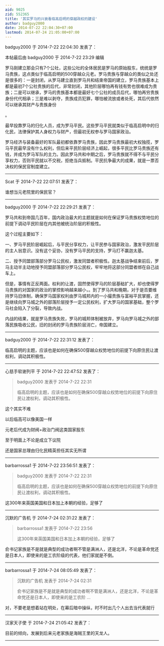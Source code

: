```yaml
---
aid: 9025
zid: 552365
title: '其实罗马的兴衰看临高启明的穿越政权的建设'
author: badguy2000
date: 2014-07-22 22:04:30+07:00
lastmod: 2014-07-24 21:05:00+07:00
---
```


badguy2000 于 2014-7-22 22:04:30 发表了：

本帖最后由 badguy2000 于 2014-7-22 23:29 编辑 

罗马刚建立那会只有7个公社，这些公社的全体居民是罗马的原始股东，统统是罗马贵族，这点类似于临高启明的500穿越众元老。罗马贵族与穿越众的类似之处还是很多的：一是封闭，从罗马建立直到罗马共和结束帝国的建立，罗马贵族基本上都是最初7个公社贵族的后代，非常封闭，其他阶层哪怕再有钱有势也很难成为贵族；二是可以继承，罗马的贵族基本都是最好七个公社的成员后代，哪怕再穷贵族身份代代相承；三是难以剥夺，贵族成员犯罪，哪怕被流放或者处死，其后代依然可以继承其财产与贵族身份

。

最早投靠罗马的归化人员，成为罗马平民。这些罗马平民就类似于临高启明中的归化民，法律保护其人身权力与财产，但最初无权参与罗马国家政治。

罗马经济与装备最好的军队最初都依靠罗马贵族，因此罗马贵族最初大权独揽，罗马平民最早没有什么权利，但后来平民阶层经济上崛起，很多平民比罗马贵族还有钱，并成为罗马军队的主力。因此罗马共和中期之后，罗马贵族就不得不与平民分享权力，否则平民就以不交税，拒绝当兵抵制。平民抗争最大的成果，就是一票否决权的保民官制度建立。

---------

Scat 于 2014-7-22 22:07:51 发表了：

谁想当元老院里的保民官？

---------

badguy2000 于 2014-7-22 22:29:21 发表了：

罗马共和到帝国几百年，国内政治最大的主题就是如何在保证罗马贵族权势地位的前提下调动平民阶层在内其他被统治阶层的积极性。

这个过程主要如下：

一、罗马平民阶层崛起后，与平民分享权力，让平民参与国家政治，激发平民阶层的主人翁意识。没有这个妥协，没有罗马平民的支持，罗马打不赢迦太基。

二、授予同盟部落部分罗马公民权，激发同盟者积极性。迦太基战争结束前后，罗马主动半主动地授予同盟部落部分罗马公民权，牢牢地将这部分同盟者绑在自己战车上。

但是，事情有正反两面。权利的让渡，固然使得罗马的阶层基础扩大，却也使得罗马贵族的对国家的政治的掌控影响越来越小，。到了罗马共和晚期，对于是否要维持罗马旧体制，确保罗马国家权利由罗马城邦内的一小撮贵族与富裕平民掌握，还是继续向罗马城之外的部落阶层授予一定公民权利，扩大罗马的国家基础，整个罗马社会陷入了分裂，导致内战。

内战的结果，就是罗马贵族失败，罗马的城邦体制被放弃，罗马向罗马城之外的部落民族吸收公民，旧的封闭的罗马贵族阶层消亡，帝国建立。

---------

badguy2000 于 2014-7-22 22:31:12 发表了：

临高启明的主题，应该也是如何在确保500穿越众权势地位的前提下向原住民让渡权利，调动其积极性。

---------

心慈手软谢列平 于 2014-7-22 22:47:52 发表了：

> badguy2000 发表于 2014-7-22 22:31
> 
> 临高启明的主题，应该也是如何在确保500穿越众权势地位的前提下向原住民让渡权利，调动其积极性。



这个其实不难

以后临高可以像美国一样

元老后代成为财阀+政治门阀这类国家股东

至于明面上不论是成立下议院

还是国家总理由归化民精英担任其实无所谓

---------

barbarrossa1 于 2014-7-22 23:56:51 发表了：

> badguy2000 发表于 2014-7-22 22:31
> 
> 临高启明的主题，应该也是如何在确保500穿越众权势地位的前提下向原住民让渡权利，调动其积极性。



这300年来英国美国和日本加上本朝的经验，足够了

---------

沉默的广告机 于 2014-7-24 02:31:22 发表了：

> barbarrossa1 发表于 2014-7-22 23:56
> 
> 这300年来英国美国和日本加上本朝的经验，足够了



俞书记家族是不是就是典型的成功者啊不管是满洲人，还是北洋，不论是革命党还是日本人，即使来的是工农阶级的代表，他们家就是不倒。

---------

barbarrossa1 于 2014-7-24 08:05:49 发表了：

> 沉默的广告机 发表于 2014-7-24 02:31
> 
> 俞书记家族是不是就是典型的成功者啊不管是满洲人，还是北洋，不论是革命党还是日本人，即使来的是工农阶 ...



对，不要老是想着站在明处，在幕后暗中操纵，时不时出几个人出去当代表就行

---------

汉家天子使 于 2014-7-24 21:05:42 发表了：

目前的倾向，发展到后来元老家族是海贼王里的天龙人。

---------

